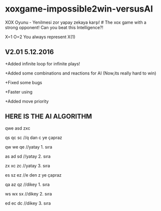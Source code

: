 # xoxgame-impossible2win-versusAI
XOX Oyunu - Yenilmesi zor yapay zekaya karşı! # The xox game with a strong opponent! Can you beat this Intelligence?!

X=1
O=2
You always represent X(1)


V2.01
5.12.2016
---------
+Added infinite loop for infinite plays!

+Added some combinations and reactions for AI (Now,its really hard to win)

+Fixed some bugs 

+Faster using

+Added move priority


HERE IS THE AI ALGORITHM
------
qwe asd zxc

qs qc sc //q dan c ye çapraz

qw we qe //yatay 1. sıra

as ad sd //yatay 2. sıra

zx xc zc //yatay 3. sıra

es sz ez //e den z ye çapraz

qa az qz //dikey 1. sıra

ws wx sx //dikey 2. sıra

ed ec dc //dikey 3. sıra



